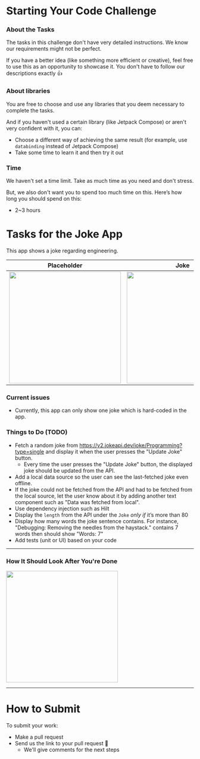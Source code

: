 # Starting Your Code Challenge
### About the Tasks
The tasks in this challenge don't have very detailed instructions. We know our requirements might not be perfect.

If you have a better idea (like something more efficient or creative), feel free to use this as an opportunity to showcase it. You don't have to follow our descriptions exactly 👍

### About libraries
You are free to choose and use any libraries that you deem necessary to complete the tasks.

And if you haven't used a certain library (like Jetpack Compose) or aren't very confident with it, you can:
- Choose a different way of achieving the same result (for example, use `databinding` instead of Jetpack Compose)
- Take some time to learn it and then try it out

### Time
We haven't set a time limit. Take as much time as you need and don't stress.

But, we also don't want you to spend too much time on this. Here’s how long you should spend on this:
- 2~3 hours

# Tasks for the Joke App
This app shows a joke regarding engineering.

|Placeholder|Joke|
|----|----|
|<img src="https://github.com/WASSHAHiring/android-code-challenge/assets/40135056/317714da-4083-4b05-844d-f9524052c326" width="300">|<img src="https://github.com/WASSHAHiring/android-code-challenge/assets/40135056/74d57508-9923-453c-b292-84f3c7aeaa35" width="300">|

### Current issues
- Currently, this app can only show one joke which is hard-coded in the app.


### Things to Do (TODO)
- Fetch a random joke from https://v2.jokeapi.dev/joke/Programming?type=single and display it when the user presses the "Update Joke" button.
  -  Every time the user presses the "Update Joke" button, the displayed joke should be updated from the API. 
- Add a local data source so the user can see the last-fetched joke even offline.
- If the joke could not be fetched from the API and had to be fetched from the local source, let the user know about it by adding another text component such as "Data was fetched from local". 
- Use dependency injection such as Hilt
- Display the `length` from the API under the `Joke` *only if* it’s more than 80
- Display how many words the joke sentence contains. For instance, "Debugging: Removing the needles from the haystack." contains 7 words then should show "Words: 7"
- Add tests (unit or UI) based on your code

---
### How It Should Look After You're Done

<img src="https://github.com/WASSHAHiring/android-code-challenge-template/assets/40135056/0c4da4a3-7aca-4e2e-8ef5-623701e677d2" width="300">

---

# How to Submit
To submit your work:
- Make a pull request
- Send us the link to your pull request 🙏
    - We'll give comments for the next steps
